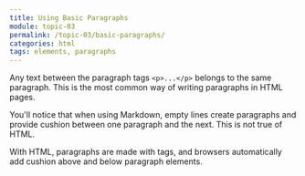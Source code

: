 ```yaml
---
title: Using Basic Paragraphs
module: topic-03
permalink: /topic-03/basic-paragraphs/
categories: html
tags: elements, paragraphs
---
```


<div class="divider-heading"></div>

Any text between the paragraph tags `<p>...</p>` belongs to the same paragraph. This is the most common way of writing paragraphs in HTML pages.

You'll notice that when using Markdown, empty lines create paragraphs and provide cushion between one paragraph and the next. This is not true of HTML.

With HTML, paragraphs are made with tags, and browsers automatically add cushion above and below paragraph elements.


<div class="external-embed">
  <p data-height="400" data-theme-id="30567" data-slug-hash="Wgqroy" data-default-tab="html,result" data-user="Media-Ed-Online" data-pen-title="Basic HTML Paragraphs" class="codepen"></p>
</div>
